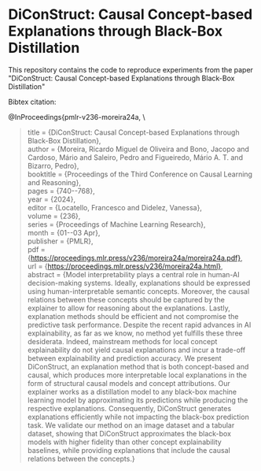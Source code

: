 # DiConStruct: Causal Concept-based Explanations through Black-Box Distillation

This repository contains the code to reproduce experiments from the paper "DiConStruct: Causal Concept-based Explanations through Black-Box Distillation"


Bibtex citation:

@InProceedings{pmlr-v236-moreira24a, \
>    title = 	 {DiConStruct: Causal Concept-based Explanations through Black-Box Distillation}, \
>    author =       {Moreira, Ricardo Miguel de Oliveira and Bono, Jacopo and Cardoso, Mário and Saleiro, Pedro and Figueiredo, Mário A. T. and Bizarro, Pedro}, \
>    booktitle = 	 {Proceedings of the Third Conference on Causal Learning and Reasoning}, \
>    pages = 	 {740--768}, \
>    year = 	 {2024}, \
>    editor = 	 {Locatello, Francesco and Didelez, Vanessa}, \
>    volume = 	 {236},\
>    series = 	 {Proceedings of Machine Learning Research}, \
>    month = 	 {01--03 Apr}, \
>    publisher =    {PMLR}, \
>    pdf = 	 {https://proceedings.mlr.press/v236/moreira24a/moreira24a.pdf}, \
>    url = 	 {https://proceedings.mlr.press/v236/moreira24a.html}, \
>    abstract = 	 {Model interpretability plays a central role in human-AI decision-making systems. Ideally, explanations should be expressed using human-interpretable semantic concepts. Moreover, the causal relations between these concepts should be captured by the explainer to allow for reasoning about the explanations. Lastly, explanation methods should be efficient and not compromise the predictive task performance. Despite the recent rapid advances in AI explainability, as far as we know, no method yet fulfills these three desiderata. Indeed, mainstream methods for local concept explainability do not yield causal explanations and incur a trade-off between explainability and prediction accuracy. We present DiConStruct, an explanation method that is both concept-based and causal, which produces more interpretable local explanations in the form of structural causal models and concept attributions. Our explainer works as a distillation model to any black-box machine learning model by approximating its predictions while producing the respective explanations. Consequently, DiConStruct generates explanations efficiently while not impacting the black-box prediction task. We validate our method on an image dataset and a tabular dataset, showing that DiConStruct approximates the black-box models with higher fidelity than other concept explainability baselines, while providing explanations that include the causal relations between the concepts.}
